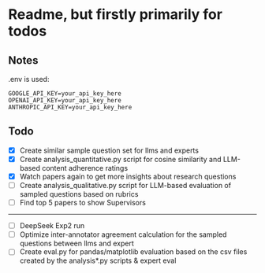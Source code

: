 # Readme, but firstly primarily for todos

## Notes

.env is used:

```
GOOGLE_API_KEY=your_api_key_here
OPENAI_API_KEY=your_api_key_here
ANTHROPIC_API_KEY=your_api_key_here
```

## Todo

-   [x] Create similar sample question set for llms and experts
-   [x] Create analysis_quantitative.py script for cosine similarity and LLM-based content adherence ratings
-   [x] Watch papers again to get more insights about research questions
-   [ ] Create analysis_qualitative.py script for LLM-based evaluation of sampled questions based on rubrics
-   [ ] Find top 5 papers to show Supervisors
---
-   [ ] DeepSeek Exp2 run
-   [ ] Optimize inter-annotator agreement calculation for the sampled questions between llms and expert
-   [ ] Create eval.py for pandas/matplotlib evaluation based on the csv files created by the analysis*.py scripts & expert eval
